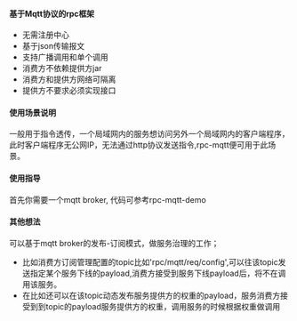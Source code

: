 #### 基于Mqtt协议的rpc框架

* 无需注册中心
* 基于json传输报文
* 支持广播调用和单个调用
* 消费方不依赖提供方jar
* 消费方和提供方网络可隔离
* 提供方不要求必须实现接口

#### 使用场景说明

一般用于指令透传，一个局域网内的服务想访问另外一个局域网内的客户端程序，此时客户端程序无公网IP，无法通过http协议发送指令,rpc-mqtt便可用于此场景。

#### 使用指导

首先你需要一个mqtt broker, 代码可参考rpc-mqtt-demo

#### 其他想法

可以基于mqtt broker的发布-订阅模式，做服务治理的工作；

* 比如消费方订阅管理配置的topic比如'rpc/mqtt/req/config',可以往该topic发送指定某个服务下线的payload,消费方接受到服务下线payload后，将不在调用该服务。
* 在比如还可以在该topic动态发布服务提供方的权重的payload，服务消费方接受到到topic的payload服务提供方的权重，调用服务的时候根据权重做调用
